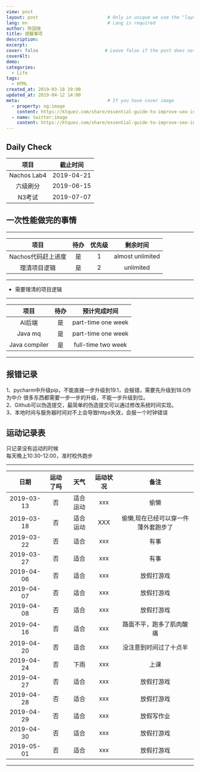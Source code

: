 ```yaml
---
view: post
layout: post                          # Only in unique we use the "layout: post"
lang: en                              # Lang is required
author: 陈国强
title: 提醒事项
description:
excerpt:
cover: false                         # Leave false if the post does not have cover image, if there is set to true
coverAlt:
demo:
categories:
  - Life
tags: 
  - HTML
created_at: 2019-03-18 19:00
updated_at: 2019-04-12 14:00
meta:                                 # If you have cover image
  - property: og:image
    content: https://ktquez.com/share/essential-guide-to-improve-seo-in-single-page-application-vuejs.png
  - name: twitter:image
    content: https://ktquez.com/share/essential-guide-to-improve-seo-in-single-page-application-vuejs.png
---
```


## Daily Check

|项目|截止时间|
|:----:|:----:|
|Nachos Lab4|2019-04-21|
|六级刷分|2019-06-15|
|N3考试|2019-07-07|

## 一次性能做完的事情
---
|项目|待办|优先级|剩余时间|
|:----:|:----:|:----:|:----:|
|Nachos代码赶上进度|是|1|almost unlimited|
|理清项目逻辑|是|2|unlimited|
---

+ 需要理清的项目逻辑  

---
|项目|待办|预计完成时间|
|:----:|:----:|:----:|
|AI后端|是|part-time one week|
|Java mq|是|part-time one week|
|Java compiler|是|full-time two week|
---  

## 报错记录  
1、pycharm中升级pip，不能直接一步升级到19.1，会报错，需要先升级到18.0作为中介
很多东西都需要一步一步的升级，不能一步升级到位。  
2、Github可以伪造提交，最简单的伪造提交可以通过修改系统时间实现。  
3、本地时间与服务器时间对不上会导致https失效，会报一个时钟错误

## 运动记录表  

只记录没有运动的时候  
每天晚上10:30-12:00，准时校外跑步  

---
|日期|运动了吗|天气|运动状况|备注|
|:----:|:-----:|:----:|:----:|:----:|
|2019-03-13 |否|适合运动|xxx|偷懒|
|2019-03-18 |否|适合运动|XXX|偷懒,现在已经可以穿一件薄外套跑步了|
|2019-03-22 |否|适合|xxx|有事|
|2019-03-27 |否|适合|xxx|有事|
|2019-04-06 |否|适合|xxx|放假打游戏|
|2019-04-07 |否|适合|xxx|放假打游戏|
|2019-04-08 |否|适合|xxx|放假打游戏|
|2019-04-16 |否|适合|xxx|路面不平，跑多了肌肉酸痛|
|2019-04-20 |否|适合|xxx|没注意到时间过了十点半|
|2019-04-24 |否|下雨|xxx|上课|
|2019-04-27 |否|适合|xxx|放假打游戏|
|2019-04-28 |否|适合|xxx|放假打游戏|
|2019-04-29 |否|适合|xxx|放假写作业|
|2019-04-30 |否|适合|xxx|放假打游戏|
|2019-05-01 |否|适合|xxx|放假打游戏|
---